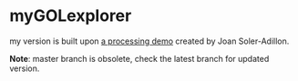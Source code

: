 # myGOLexplorer

my version is built upon [a processing demo](https://processing.org/examples/gameoflife.html) created by Joan Soler-Adillon. 

**Note**: master branch is obsolete, check the latest branch for updated version.
